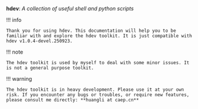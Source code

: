 **hdev**: *A collection of useful shell and python scripts*

!!! info

    Thank you for using hdev. This documentation will help you to be familiar with and explore the hdev toolkit. It is just compatible with hdev v1.0.4-devel.250923.

!!! note

    The hdev toolkit is used by myself to deal with some minor issues. It is not a general purpose toolkit.

!!! warning

    The hdev toolkit is in heavy development. Please use it at your own risk. If you encounter any bugs or troubles, or require new features, please consult me directly: **huangli at caep.cn**
